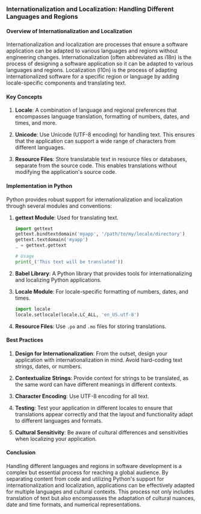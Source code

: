 ### Internationalization and Localization: Handling Different Languages and Regions

#### Overview of Internationalization and Localization

Internationalization and localization are processes that ensure a software application can be adapted to various languages and regions without engineering changes. Internationalization (often abbreviated as i18n) is the process of designing a software application so it can be adapted to various languages and regions. Localization (l10n) is the process of adapting internationalized software for a specific region or language by adding locale-specific components and translating text.

#### Key Concepts

1. **Locale**: A combination of language and regional preferences that encompasses language translation, formatting of numbers, dates, and times, and more.

2. **Unicode**: Use Unicode (UTF-8 encoding) for handling text. This ensures that the application can support a wide range of characters from different languages.

3. **Resource Files**: Store translatable text in resource files or databases, separate from the source code. This enables translations without modifying the application's source code.

#### Implementation in Python

Python provides robust support for internationalization and localization through several modules and conventions:

1. **gettext Module**: Used for translating text.
   
   ```python
   import gettext
   gettext.bindtextdomain('myapp', '/path/to/my/locale/directory')
   gettext.textdomain('myapp')
   _ = gettext.gettext

   # Usage
   print(_('This text will be translated'))
   ```

2. **Babel Library**: A Python library that provides tools for internationalizing and localizing Python applications.

3. **Locale Module**: For locale-specific formatting of numbers, dates, and times.

   ```python
   import locale
   locale.setlocale(locale.LC_ALL, 'en_US.utf-8')
   ```

4. **Resource Files**: Use `.po` and `.mo` files for storing translations.

#### Best Practices

1. **Design for Internationalization**: From the outset, design your application with internationalization in mind. Avoid hard-coding text strings, dates, or numbers.

2. **Contextualize Strings**: Provide context for strings to be translated, as the same word can have different meanings in different contexts.

3. **Character Encoding**: Use UTF-8 encoding for all text.

4. **Testing**: Test your application in different locales to ensure that translations appear correctly and that the layout and functionality adapt to different languages and formats.

5. **Cultural Sensitivity**: Be aware of cultural differences and sensitivities when localizing your application.

#### Conclusion

Handling different languages and regions in software development is a complex but essential process for reaching a global audience. By separating content from code and utilizing Python's support for internationalization and localization, applications can be effectively adapted for multiple languages and cultural contexts. This process not only includes translation of text but also encompasses the adaptation of cultural nuances, date and time formats, and numerical representations.